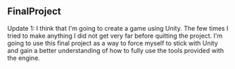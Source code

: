 ## FinalProject
Update 1: I think that I'm going to create a game using Unity. The few times I tried to make anything I did not get very far before quitting the project. I'm going to use this final project as a way to force myself to stick with Unity and gain a better understanding of how to fully use the tools provided with the engine.